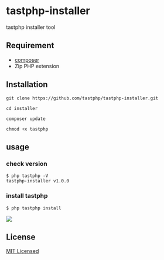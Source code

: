 # tastphp-installer

tastphp installer tool

## Requirement

* [composer](https://getcomposer.org/)
* Zip PHP extension

## Installation

```
git clone https://github.com/tastphp/tastphp-installer.git

cd installer

composer update

chmod +x tastphp
```

## usage

### check version
```
$ php tastphp -V
tastphp-installer v1.0.0
```

### install tastphp
```
$ php tastphp install
```

<img src="https://github.com/tastphp-lab/assets/blob/master/install/install-screen.gif?raw=true">

## License
[MIT Licensed](http://www.opensource.org/licenses/MIT)
